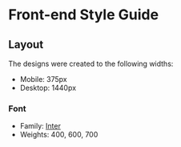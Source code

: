 # Front-end Style Guide

## Layout

The designs were created to the following widths:

- Mobile: 375px
- Desktop: 1440px


### Font

- Family: [Inter](https://fonts.google.com/specimen/Inter)
- Weights: 400, 600, 700
